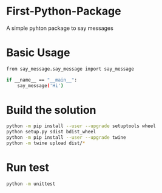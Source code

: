 # First-Python-Package
A simple pyhton package to say messages

# Basic Usage

```sh
from say_message.say_message import say_message

if __name__ == "__main__":
    say_message('Hi')
```

# Build the solution

```sh
python -m pip install --user --upgrade setuptools wheel
python setup.py sdist bdist_wheel
python -m pip install --user --upgrade twine
python -m twine upload dist/*
```

# Run test

```sh
python -m unittest
```